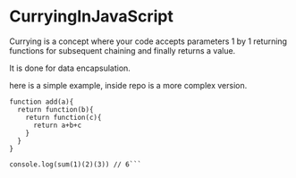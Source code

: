 # CurryingInJavaScript

Currying is a concept where your code accepts parameters 1 by 1 returning functions for subsequent chaining and finally returns a value.

It is done for data encapsulation.

here is a simple example, inside repo is a more complex version.
```
function add(a){
  return function(b){
    return function(c){
      return a+b+c
    }
  }
}

console.log(sum(1)(2)(3)) // 6```

